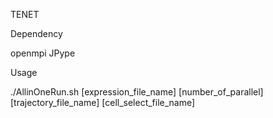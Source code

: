 TENET

Dependency

openmpi
JPype

Usage

./AllinOneRun.sh [expression_file_name] [number_of_parallel] [trajectory_file_name] [cell_select_file_name]

